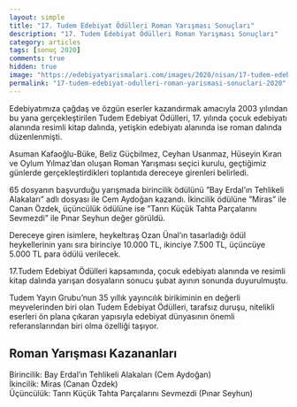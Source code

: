 ```yaml
---
layout: simple
title: "17. Tudem Edebiyat Ödülleri Roman Yarışması Sonuçları"
description: "17. Tudem Edebiyat Ödülleri Roman Yarışması Sonuçları"
category: articles
tags: [sonuç 2020]
comments: true
hidden: true
image: "https://edebiyatyarismalari.com/images/2020/nisan/17-tudem-edebiyat-odulleri-roman-yarismasi-sonuclari.jpg"
permalink: "17-tudem-edebiyat-odulleri-roman-yarismasi-sonuclari-2020"
---
```


Edebiyatımıza çağdaş ve özgün eserler kazandırmak amacıyla 2003 yılından bu yana gerçekleştirilen Tudem Edebiyat Ödülleri, 17. yılında çocuk edebiyatı alanında resimli kitap dalında, yetişkin edebiyatı alanında ise roman dalında düzenlenmişti.  

Asuman Kafaoğlu-Büke, Beliz Güçbilmez, Ceyhan Usanmaz, Hüseyin Kıran ve Oylum Yılmaz’dan oluşan Roman Yarışması seçici kurulu, geçtiğimiz günlerde gerçekleştirdikleri toplantıda dereceye girenleri belirledi.  

65 dosyanın başvurduğu yarışmada birincilik ödülünü ”Bay Erdal’ın Tehlikeli Alakaları” adlı dosyası ile Cem Aydoğan kazandı. İkincilik ödülüne ”Miras” ile Canan Özdek, üçüncülük ödülüne ise ”Tanrı Küçük Tahta Parçalarını Sevmezdi” ile Pınar Seyhun değer görüldü.  

Dereceye giren isimlere, heykeltıraş Ozan Ünal’ın tasarladığı ödül heykellerinin yanı sıra birinciye 10.000 TL, ikinciye 7.500 TL, üçüncüye 5.000 TL para ödülü verilecek.  

17.Tudem Edebiyat Ödülleri kapsamında, çocuk edebiyatı alanında ve resimli kitap dalında yarışan dosyaların sonucu şubat ayının sonunda duyurulmuştu.  

Tudem Yayın Grubu’nun 35 yıllık yayıncılık birikiminin en değerli meyvelerinden biri olan Tudem Edebiyat Ödülleri, tarafsız duruşu, nitelikli eserleri ön plana çıkaran yapısıyla edebiyat dünyasının önemli referanslarından biri olma özelliği taşıyor.  

## Roman Yarışması Kazananları
Birincilik: Bay Erdal’ın Tehlikeli Alakaları (Cem Aydoğan)  
İkincilik: Miras (Canan Özdek)  
Üçüncülük: Tanrı Küçük Tahta Parçalarını Sevmezdi (Pınar Seyhun)  